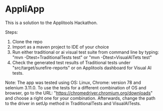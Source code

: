# AppliApp
This is a solution to the Applitools Hackathon.

Steps:
1. Clone the repo
2. Import as a maven project to IDE of your choice
3. Run either traditional or ai visual test suite from command line by typing: "mvn -Dtest=TraditionalTests test" or "mvn -Dtest=VisualAITets test"
4. Check the generated test results of Traditional tests under "src/target/surefire-reports" or on Applitools dashboard for Visual AI tests.

Note:
The app was tested using OS: Linux, Chrome: version 78 and selenium 3.11.0. To use the tests for a different combination of OS and browser, go to the URL: "https://chromedriver.chromium.org/downloads" and choose a right one for your combination. Afterwards, change the path to the driver in setUp method in TraditionalTests and VisualAITests.
